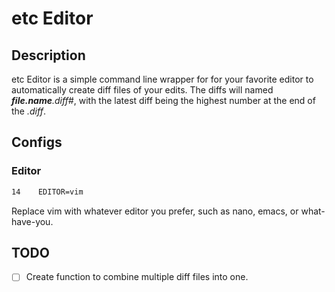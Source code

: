 # etc Editor

## Description

etc Editor is a simple command line wrapper for for your favorite editor to automatically create diff files of your edits. The diffs will named *__file.name__.diff#*, with the latest diff being the highest number at the end of the *.diff*.


## Configs

### Editor

```bash
14    EDITOR=vim
```

Replace vim with whatever editor you prefer, such as nano, emacs, or what-have-you.

## TODO

- [ ] Create function to combine multiple diff files into one.

